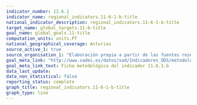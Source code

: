 ```yaml
---
indicator_number: 11.6.1
indicator_name: regional_indicators.11-6-1-b-title
national_indicator_description: regional_indicators.11-6-1-b-title
target_name: global_targets.11-6-title
goal_name: global_goals.11-title
computation_units: units.PT
national_geographical_coverage: Asturias
source_active_1: true
source_organisation_1: "Elaboración propia a partir de las fuentes reseñadas en la ficha metodológica."
goal_meta_link: "http://www.sadei.es/datos/sad/Indicadores_ODS/metodologia/11.6.1.b.pdf"
goal_meta_link_text: Ficha metodológica del indicador 11.6.1.b
data_last_update:  
data_non_statistical: false
reporting_status: complete
graph_title: regional_indicators.11-6-1-b-title
graph_type: line
---
```

